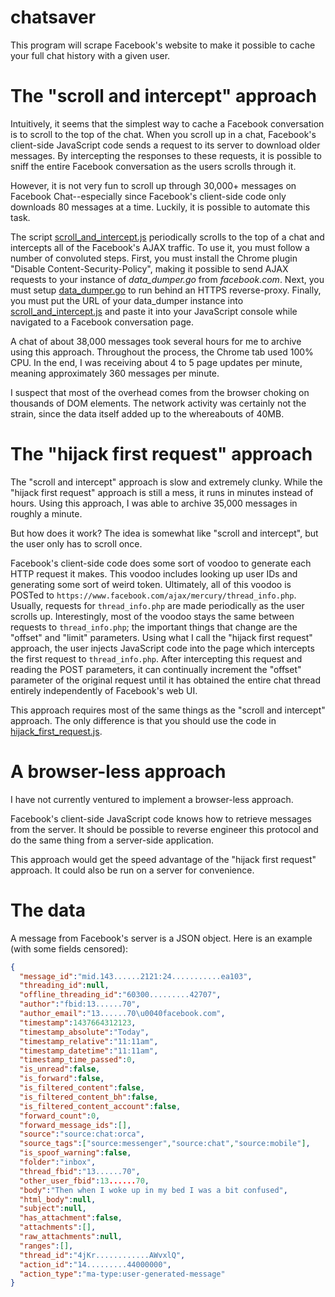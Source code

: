 # chatsaver

This program will scrape Facebook's website to make it possible to cache your full chat history with a given user.

# The "scroll and intercept" approach

Intuitively, it seems that the simplest way to cache a Facebook conversation is to scroll to the top of the chat. When you scroll up in a chat, Facebook's client-side JavaScript code sends a request to its server to download older messages. By intercepting the responses to these requests, it is possible to sniff the entire Facebook conversation as the users scrolls through it.

However, it is not very fun to scroll up through 30,000+ messages on Facebook Chat--especially since Facebook's client-side code only downloads 80 messages at a time. Luckily, it is possible to automate this task.

The script [scroll_and_intercept.js](scroll_and_intercept.js) periodically scrolls to the top of a chat and intercepts all of the Facebook's AJAX traffic. To use it, you must follow a number of convoluted steps. First, you must install the Chrome plugin "Disable Content-Security-Policy", making it possible to send AJAX requests to your instance of *data_dumper.go* from *facebook.com*. Next, you must setup [data_dumper.go](data_dumper.go) to run behind an HTTPS reverse-proxy. Finally, you must put the URL of your data_dumper instance into [scroll_and_intercept.js](scroll_and_intercept.js) and paste it into your JavaScript console while navigated to a Facebook conversation page.

A chat of about 38,000 messages took several hours for me to archive using this approach. Throughout the process, the Chrome tab used 100% CPU. In the end, I was receiving about 4 to 5 page updates per minute, meaning approximately 360 messages per minute.

I suspect that most of the overhead comes from the browser choking on thousands of DOM elements. The network activity was certainly not the strain, since the data itself added up to the whereabouts of 40MB.

# The "hijack first request" approach

The "scroll and intercept" approach is slow and extremely clunky. While the "hijack first request" approach is still a mess, it runs in minutes instead of hours. Using this approach, I was able to archive 35,000 messages in roughly a minute.

But how does it work? The idea is somewhat like "scroll and intercept", but the user only has to scroll once.

Facebook's client-side code does some sort of voodoo to generate each HTTP request it makes. This voodoo includes looking up user IDs and generating some sort of weird token. Ultimately, all of this voodoo is POSTed to `https://www.facebook.com/ajax/mercury/thread_info.php`. Usually, requests for `thread_info.php` are made periodically as the user scrolls up. Interestingly, most of the voodoo stays the same between requests to `thread_info.php`; the important things that change are the "offset" and "limit" parameters. Using what I call the "hijack first request" approach, the user injects JavaScript code into the page which intercepts the first request to `thread_info.php`. After intercepting this request and reading the POST parameters, it can continually increment the "offset" parameter of the original request until it has obtained the entire chat thread entirely independently of Facebook's web UI.

This approach requires most of the same things as the "scroll and intercept" approach. The only difference is that you should use the code in [hijack_first_request.js](hijack_first_request.js).

# A browser-less approach

I have not currently ventured to implement a browser-less approach.

Facebook's client-side JavaScript code knows how to retrieve messages from the server. It should be possible to reverse engineer this protocol and do the same thing from a server-side application.

This approach would get the speed advantage of the "hijack first request" approach. It could also be run on a server for convenience.

# The data

A message from Facebook's server is a JSON object. Here is an example (with some fields censored):

```json
{
  "message_id":"mid.143......2121:24...........ea103",
  "threading_id":null,
  "offline_threading_id":"60300.........42707",
  "author":"fbid:13......70",
  "author_email":"13......70\u0040facebook.com",
  "timestamp":1437664312123,
  "timestamp_absolute":"Today",
  "timestamp_relative":"11:11am",
  "timestamp_datetime":"11:11am",
  "timestamp_time_passed":0,
  "is_unread":false,
  "is_forward":false,
  "is_filtered_content":false,
  "is_filtered_content_bh":false,
  "is_filtered_content_account":false,
  "forward_count":0,
  "forward_message_ids":[],
  "source":"source:chat:orca",
  "source_tags":["source:messenger","source:chat","source:mobile"],
  "is_spoof_warning":false,
  "folder":"inbox",
  "thread_fbid":"13......70",
  "other_user_fbid":13......70,
  "body":"Then when I woke up in my bed I was a bit confused",
  "html_body":null,
  "subject":null,
  "has_attachment":false,
  "attachments":[],
  "raw_attachments":null,
  "ranges":[],
  "thread_id":"4jKr............AWvxlQ",
  "action_id":"14.........44000000",
  "action_type":"ma-type:user-generated-message"
}
```
